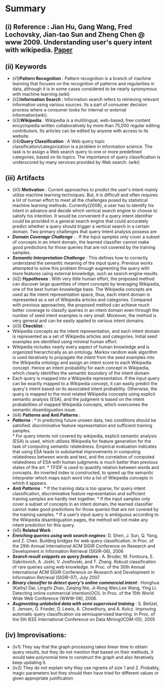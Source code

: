 # Summary 
## (i) Reference : Jian Hu, Gang Wang, Fred Lochovsky, Jian-tao Sun and Zheng Chen @ www 2009. Understanding user's query intent with wikipedia. [Paper](https://http://dl.acm.org/citation.cfm?id=1526773)

## (ii) Keywords

  * (ii1)**Pattern Recognition** : Pattern recognition is a branch of machine learning that focuses on the recognition of patterns and regularities in data, although it is in some cases considered to be nearly synonymous with machine learning.(wiki)
  * (ii2)**Information Search** : Information search refers to retrieving relevant information using various sources. Its a part of consumer decision process where a consumer looks for internal or external information(wiki).
  * (ii3)**Wikipedia** : Wikipedia is a multilingual, web-based, free content encyclopedia written collaboratively by more than 75,000 regular editing contributors. Its articles can be edited by anyone with access to its website.
  * (ii4)**Query Classification**  : A Web query topic classification/categorization is a problem in information science. The task is to assign a Web search query to one or more predefined categories, based on its topics. The importance of query classification is underscored by many services provided by Web search. (wiki)

## (iii) Artifacts
  * (iii1) **Motivation** : Current approaches to predict the user's intent mainly utilize machine learning techniques. But, it is difficult and often requires a lot of human effort to meet all the challenges posed by statistical machine learning methods. Currently(2008), a user has to identify his intent in advance and decide which vertical search engine to choose to satisfy his intention. It would be convenient if a query intent identifier could be provided in a general search engine that could accurately predict whether a query should trigger a vertical search in a certain domain. Two primary challenges that query intent analysis possess are 
   * **_Domain Coverage Challenge_** : . If the input samples only cover a subset of concepts in an intent domain, the learned classifier cannot make good predictions for those queries that are not covered by the training samples.
   * **_Semantic Interpretation Challenge_** : This defines how to correctly understand the semantic meaning of the input query. Previous works attempted to solve this problem through augmenting the query with more features using external knowledge, such as search engine results.
  * (iii2) **Hypotheses** : With very little human effort, the proposed method can discover large quantities of intent concepts by leveraging Wikipedia, one of the best human knowledge base. The Wikipedia concepts are used as the intent representation space, thus, each intent domain is represented as a set of Wikipedia articles and categories. Compared with previous approaches, the proposed method can achieve much better coverage to classify queries in an intent domain even through the number of seed intent examples is very small. Moreover, the method is very general and can be easily applied to various intent domains.
  * (iii3) **Checklist** : 
   * Wikipedia concepts as the intent representation, and each intent domain is represented as a set of Wikipedia articles and categories. Initial seed examples are identified using minimal human effort.
   * Wikipedia includes nearly every aspect of human knowledge and is organized hierarchically as an ontology. Markov random walk algorithm is used iteratively to propagate the intent from the seed examples into the Wikipedia ontology and assign an intent score to each Wikipedia concept. Hence an intent probability for each concept in Wikipedia, which clearly identifies the semantic boundary of the intent domain
   * Each query is mapped into a Wikipedia representation. If the input query can be exactly mapped to a Wikipedia concept, it can easily predict the query's intent based on its associated intent probability. Otherwise, the query is mapped to the most related Wikipedia concepts using explicit semantic analysis (ESA), and the judgment is based on the intent probabilities of mapped Wikipedia concepts, which overcomes the semantic disambiguation issue.
  * (iii4) **Patterns and Anti Patterns** :
   * **_Patterns_** : 
    * In predicting future unseen data, two conditions should be satisfied: discriminative feature representation and sufficient training samples.  
    * For query intents not covered by wikipedia, explicit semantic analysis (ESA) is used, which utilizes Wikipedia for feature generation for the task of computing semantic relatedness. Empirical evaluation indicates that using ESA leads to substantial improvements in computing relatedness between words and text, and the correlation of computed relatedness of ESA with human judgments is much better than previous states of the art.
    * TFIDF is used to quantify relation between words and concepts. An inverted index is constructed, to speed up the semantic interpreter which maps each word into a list of Wikipedia concepts in which it appears.
   * **_Anti Patterns_** :
    * If the training data is too sparse, for query intent classification, discriminative feature representation and sufficient training samples are hardly met together.
    * If the input samples only cover a subset of concepts in an intent domain, the learned classifier cannot make good predictions for those queries that are not covered by the training samples.
    * If a user’s input query is ambiguous according to the Wikipedia disambiguation pages, the method will not make any intent prediction for this query.
  * (iii5) **Related Work** :
   * **_Enriching queries using web search engines_**: D. Shen, J. Sun, Q. Yang, and Z. Chen. Building bridges for web query classification. In Proc. of the 29th Annual International ACM SIGIR Conference on Research and Development in Information Retrieval (SIGIR-06), 2006
   * **_Search result snippets as query features_** : A. Broder, M. Fontoura, E. Gabrilovich, A. Joshi, V. Josifovski, and T. Zhang. Robust classification of rare queries using web knowledge. In Proc. of the 30th Annual International ACM SIGIR Conference on Research and Development in Information Retrieval (SIGIR-07), July 2007
   * **_Binary classifier to detect query's online commercial intent_** :  Honghua (Kathy) Dai, Lingzhi Zhao, Zaiqing Nie, Ji-Rong Wen,Lee Wang, Ying Li: Detecting online commercial intention(OCI). In Proc. of the 15th World Wide Web Conference (WWW-06), 2006.
   * **_Augmenting unlabeled data with semi supervised training_** : S. Beitzel, E. Jensen, O. Frieder, D. Lewis, A. Chowdhury, and A. Kolcz. Improving automatic query classification via semisupervised learning. In Proc. of the 5th IEEE International Conference on Data Mining(ICDM-05), 2005

## (iv) Improvisations:
  * (iv1) They say that the graph processing takes linear time to obtain query results, but they do not mention that based on their methods, it would take polynomial time to construct the graph and also iteratively keep updating it.
  * (iv2) They do not explain why they use ngrams of size 1 and 2. Probably, magic parameters but they should then have tried for different values or given appropriate justification
